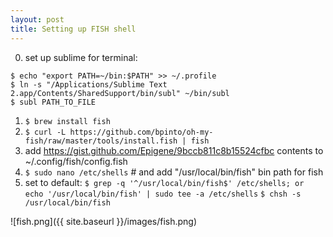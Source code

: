 ```yaml
---
layout: post
title: Setting up FISH shell
---
```

0. set up sublime for terminal:

```
$ echo "export PATH=~/bin:$PATH" >> ~/.profile
$ ln -s "/Applications/Sublime Text 2.app/Contents/SharedSupport/bin/subl" ~/bin/subl
$ subl PATH_TO_FILE
```

1. `$ brew install fish`
2. `$ curl -L https://github.com/bpinto/oh-my-fish/raw/master/tools/install.fish | fish`
3. add https://gist.github.com/Epigene/9bccb811c8b15524cfbc contents to ~/.config/fish/config.fish
4. `$ sudo nano /etc/shells`    # and add "/usr/local/bin/fish" bin path for fish
5. set to default:
  `$ grep -q '^/usr/local/bin/fish$' /etc/shells; or echo '/usr/local/bin/fish' | sudo tee -a /etc/shells`
  `$ chsh -s /usr/local/bin/fish`

![fish.png]({{ site.baseurl }}/images/fish.png)

